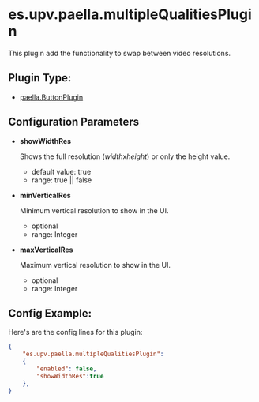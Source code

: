 # es.upv.paella.multipleQualitiesPlugin

This plugin add the functionality to swap between video resolutions.


## Plugin Type:
- [paella.ButtonPlugin](../plugin_type.md)

## Configuration Parameters

* **showWidthRes**

	Shows the full resolution (*width*x*height*) or only the height value.
	- default value: true
	- range: true || false

* **minVerticalRes**
	
	Minimum vertical resolution to show in the UI.
	- optional
	- range: Integer

* **maxVerticalRes**

	Maximum vertical resolution to show in the UI.
	- optional
	- range: Integer

## Config Example:

Here's are the config lines for this plugin:

```json
{
	"es.upv.paella.multipleQualitiesPlugin": 
	{
		"enabled": false,
		"showWidthRes":true
	},
}
```
